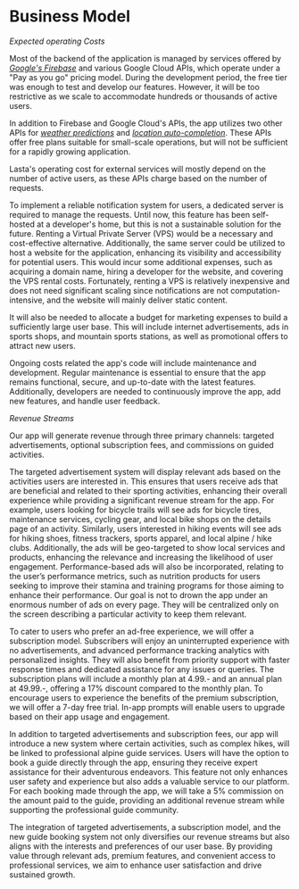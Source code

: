 # Business Model

*Expected operating Costs*

Most of the backend of the application is managed by services offered by [*Google's Firebase*](https://firebase.google.com) and various Google Cloud APIs, which operate under a "Pay as you go" pricing model. During the development period, the free tier was enough to test and develop our features.
However, it will be too restrictive as we scale to accommodate hundreds or thousands of active users.

 In addition to Firebase and Google Cloud's APIs, the app utilizes two other APIs for [*weather predictions*](https://openweathermap.org/api) and [*location auto-completion*](https://radar.com/product/api). These APIs offer free plans suitable for small-scale operations, but will not be sufficient for a rapidly growing application.

Lasta's operating cost for external services will mostly depend on the number of active users, as these APIs charge based on the number of requests.

To implement a reliable notification system for users, a dedicated server is required to manage the requests. Until now, this feature has been self-hosted at a developer's home, but this is not a sustainable solution for the future. Renting a Virtual Private Server (VPS) would be a necessary and cost-effective alternative. Additionally, the same server could be utilized to host a website for the application, enhancing its visibility and accessibility for potential users. This would incur some additional expenses, such as acquiring a domain name, hiring a developer for the website, and covering the VPS rental costs. Fortunately, renting a VPS is relatively inexpensive and does not need significant scaling since notifications are not computation-intensive, and the website will mainly deliver static content.

It will also be needed to allocate a budget for marketing expenses to build a sufficiently large user base. This will include internet advertisements, ads in sports shops, and mountain sports stations, as well as promotional offers to attract new users.

Ongoing costs related the app's code will include maintenance and development. Regular maintenance is essential to ensure that the app remains functional, secure, and up-to-date with the latest features. Additionally, developers are needed to continuously improve the app, add new features, and handle user feedback.

*Revenue Streams*

Our app will generate revenue through three primary channels: targeted advertisements, optional subscription fees, and commissions on guided activities.

The targeted advertisement system will display relevant ads based on the activities users are interested in. This ensures that users receive ads that are beneficial and related to their sporting activities, enhancing their overall experience while providing a significant revenue stream for the app. For example, users looking for bicycle trails will see ads for bicycle tires, maintenance services, cycling gear, and local bike shops on the details page of an activity. Similarly, users interested in hiking events will see ads for hiking shoes, fitness trackers, sports apparel, and local alpine / hike clubs. Additionally, the ads will be geo-targeted to show local services and products, enhancing the relevance and increasing the likelihood of user engagement. Performance-based ads will also be incorporated, relating to the user’s performance metrics, such as nutrition products for users seeking to improve their stamina and training programs for those aiming to enhance their performance. Our goal is not to drown the app under an enormous number of ads on every page. They will be centralized only on the screen describing a particular activity to keep them relevant.

To cater to users who prefer an ad-free experience, we will offer a subscription model. Subscribers will enjoy an uninterrupted experience with no advertisements, and advanced performance tracking analytics with personalized insights. They will also benefit from priority support with faster response times and dedicated assistance for any issues or queries. The subscription plans will include a monthly plan at 4.99.-  and an annual plan at 49.99.-, offering a 17% discount compared to the monthly plan. To encourage users to experience the benefits of the premium subscription, we will offer a 7-day free trial. In-app prompts will enable users to upgrade based on their app usage and engagement.

In addition to targeted advertisements and subscription fees, our app will introduce a new system where certain activities, such as complex hikes, will be linked to professional alpine guide services. Users will have the option to book a guide directly through the app, ensuring they receive expert assistance for their adventurous endeavors. This feature not only enhances user safety and experience but also adds a valuable service to our platform. For each booking made through the app, we will take a 5% commission on the amount paid to the guide, providing an additional revenue stream while supporting the professional guide community.

The integration of targeted advertisements, a subscription model, and the new guide booking system not only diversifies our revenue streams but also aligns with the interests and preferences of our user base. By providing value through relevant ads, premium features, and convenient access to professional services, we aim to enhance user satisfaction and drive sustained growth.